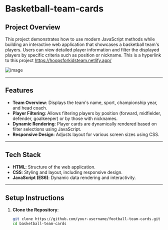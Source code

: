 # Basketball-team-cards

## Project Overview

This project demonstrates how to use modern JavaScript methods while building an interactive web application that showcases a basketball team's players. Users can view detailed player information and filter the displayed players by specific criteria such as position or nickname. This is a hyperlink to this project https://hoopsforkidsteam.netlify.app/

![image](https://github.com/user-attachments/assets/4ece5999-9956-4ffe-bd1d-b6b89827397e)



---

## Features

- **Team Overview**: Displays the team's name, sport, championship year, and head coach.
- **Player Filtering**: Allows filtering players by position (forward, midfielder, defender, goalkeeper) or by those with nicknames.
- **Dynamic Rendering**: Player cards are dynamically rendered based on filter selections using JavaScript.
- **Responsive Design**: Adjusts layout for various screen sizes using CSS.

---

## Tech Stack

- **HTML**: Structure of the web application.
- **CSS**: Styling and layout, including responsive design.
- **JavaScript (ES6)**: Dynamic data rendering and interactivity.

---

## Setup Instructions

1. **Clone the Repository**:
   ```bash
   git clone https://github.com/your-username/football-team-cards.git
   cd basketball-team-cards

